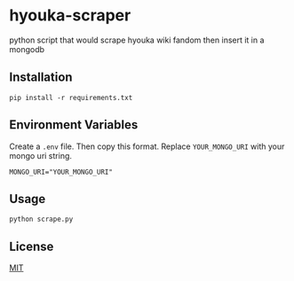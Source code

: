 # hyouka-scraper
python script that would scrape hyouka wiki fandom then insert it in a mongodb

## Installation
```
pip install -r requirements.txt 
```
## Environment Variables
Create a ```.env``` file. Then copy this format. Replace ```YOUR_MONGO_URI``` with your mongo uri string.
```
MONGO_URI="YOUR_MONGO_URI" 
```
## Usage
```
python scrape.py 
```

## License

[MIT](https://choosealicense.com/licenses/mit/)
